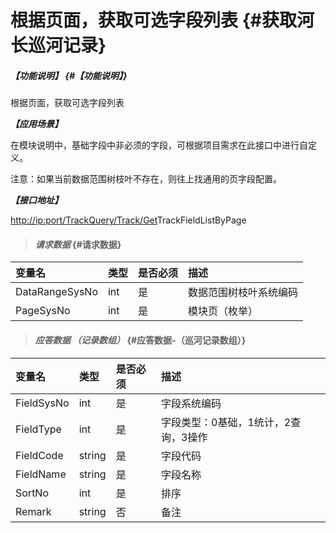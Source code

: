 # 根据页面，获取可选字段列表 {#获取河长巡河记录}

##### _【功能说明】_ {#【功能说明】}

根据页面，获取可选字段列表

_**【应用场景】**_

在模块说明中，基础字段中非必须的字段，可根据项目需求在此接口中进行自定义。

注意：如果当前数据范围树枝叶不存在，则往上找通用的页字段配置。

_**【接口地址】**_

[http://ip:port/TrackQuery/Track/Get](http://ip:port/HMQuery/PatrolRiver/GetPatrolRivers)TrackFieldListByPage

> #### _请求数据_ {#请求数据}

| 变量名 | 类型 | 是否必须 | 描述 |
| :--- | :--- | :--- | :--- |
| DataRangeSysNo | int | 是 | 数据范围树枝叶系统编码 |
| PageSysNo | int | 是 | 模块页（枚举） |

> #### _应答数据 （记录数组）_ {#应答数据-（巡河记录数组）}

| 变量名 | 类型 | 是否必须 | 描述 |
| :--- | :--- | :--- | :--- |
| FieldSysNo | int | 是 | 字段系统编码 |
| FieldType | int | 是 | 字段类型：0基础，1统计，2查询，3操作 |
| FieldCode | string | 是 | 字段代码 |
| FieldName | string | 是 | 字段名称 |
| SortNo | int | 是 | 排序 |
| Remark | string | 否 | 备注 |




